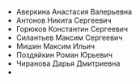 - Аверкина Анастасия Валерьевна
- Антонов Никита Сергеевич
- Горюков Константин Сергеевич
- Силантьев Максим Сергеевич
- Мишин Максим Ильич
- Поздяйкин Роман Юрьевич
- Чиранова Дарья Дмитриевна
- 